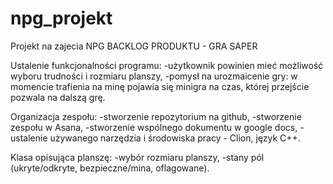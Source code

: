 # npg_projekt
Projekt na zajecia NPG
BACKLOG PRODUKTU - GRA SAPER

Ustalenie funkcjonalności programu:
  -użytkownik powinien mieć możliwość wyboru trudności i rozmiaru planszy,
  -pomysł na urozmaicenie gry: w momencie trafienia na minę pojawia się minigra na czas, której przejście pozwala na dalszą grę.

Organizacja zespołu:
  -stworzenie repozytorium na github,
  -stworzenie zespołu w Asana,
  -stworzenie wspólnego dokumentu w google docs,
  -ustalenie używanego narzędzia i środowiska pracy - Clion, język C++.

Klasa opisująca planszę:
  -wybór rozmiaru planszy,
  -stany pól (ukryte/odkryte, bezpieczne/mina, oflagowane).


